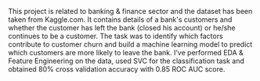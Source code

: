 This project is related to banking & finance sector and the dataset has been taken from Kaggle.com. 
It contains details of a bank's customers and whether the customer has left the bank (closed his account) or he/she continues to be a customer.
The task was to identify which factors contribute to customer churn and build a machine learning model to predict which customers are more likely to leave the bank.
I’ve performed EDA & Feature Engineering on the data, used SVC for the classification task and obtained 80% cross validation accuracy with 0.85 ROC AUC score.
